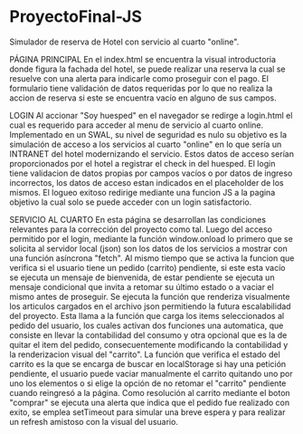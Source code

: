 # ProyectoFinal-JS

Simulador de reserva de Hotel con servicio al cuarto "online".

PÁGINA PRINCIPAL
En el index.html se encuentra la visual introductoria donde figura la fachada del hotel, se puede 
realizar una reserva la cual se resuelve con una alerta para indicarle como proseguir con el pago.
El formulario tiene validación de datos requeridas por lo que no realiza la accion de reserva si este 
se encuentra vacío en alguno de sus campos.

LOGIN
Al accionar "Soy huesped" en el navegador se redirge a login.html el cual es requerido para acceder
al menu de servicio al cuarto online.
Implementado en un SWAL, su nivel de seguridad es nulo su objetivo es la simulación de acceso a los 
servicios al cuarto "online" en lo que sería un INTRANET del hotel modernizando el servicio.
Estos datos de acceso serían proporcionados por el hotel a registrar el check in del huesped.
El login tiene validacion de datos propias por campos vacíos o por datos de ingreso incorrectos,
los datos de acceso estan indicados en el placeholder de los mismos.
El logueo exitoso redirige mediante una funcion JS a la pagina objetivo la cual solo se puede acceder
con un login satisfactorio.

SERVICIO AL CUARTO
En esta página se desarrollan las condiciones relevantes para la corrección del proyecto como tal.
Luego del acceso permitido por el login, mediante la función window.onload lo primero que se solicita
al servidor local (json) son los datos de los servicios a mostrar con una función asíncrona "fetch".
Al mismo tiempo que se activa la funcion que verifica si el usuario tiene un pedido (carrito) pendiente,
si este esta vacío se ejecuta un mensaje de bienvenida, de estar pendiente se ejecuta un mensaje condicional
que invita a retomar su último estado o a vaciar el mismo antes de proseguir.
Se ejecuta la función que renderiza visualmente los articulos cargados en el archivo json permitiendo la 
futura escalabilidad del proyecto.
Esta llama a la función que carga los items seleccionados al pedido del usuario, los cuales activan dos funciones 
una automatica, que consiste en llevar la contabilidad del consumo y otra opcional que es la de quitar
el item del pedido, consecuentemente modificando la contabilidad y la renderizacion visual del "carrito".
La función que verifica el estado del carrito es la que se encarga de buscar en localStorage si hay una petición pendiente,
el usuario puede vaciar manualmente el carrito quitando uno por uno los elementos o si elige la opción de no retomar el "carrito" 
pendiente cuando reingresó a la página.
Como resolución al carrito mediante el boton "comprar" se ejecuta una alerta que indica que el pedido fue realizado con exito, 
se emplea setTimeout para simular una breve espera y para realizar un refresh amistoso con la visual del usuario.  
